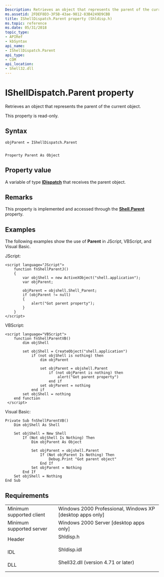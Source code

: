 ```yaml
---
Description: Retrieves an object that represents the parent of the current object.
ms.assetid: 2FDEF8D3-3F5B-43ae-9812-83B4249D9CBB
title: IShellDispatch.Parent property (Shldisp.h)
ms.topic: reference
ms.date: 05/31/2018
topic_type: 
- APIRef
- kbSyntax
api_name: 
- IShellDispatch.Parent
api_type: 
- COM
api_location: 
- Shell32.dll
---
```


# IShellDispatch.Parent property

Retrieves an object that represents the parent of the current object.

This property is read-only.

## Syntax


```JScript
objParent = IShellDispatch.Parent
```


```VB

Property Parent As Object
```





## Property value

A variable of type [**IDispatch**](https://msdn.microsoft.com/library/ms221608(v=VS.71).aspx) that receives the parent object.

## Remarks

This property is implemented and accessed through the [**Shell.Parent**](shell-parent.md) property.

## Examples

The following examples show the use of **Parent** in JScript, VBScript, and Visual Basic.

JScript:


```JScript
<script language="JScript">
    function fnShellParentJ()
    {
        var objShell = new ActiveXObject("shell.application");
        var objParent;

        objParent = objshell.Shell_Parent;
        if (objParent != null)
        {
            alert("Got parent property");
        }
    }
</script>
```



VBScript:


```VB
<script language="VBScript">
    function fnShellParentVB()
        dim objShell
        
        set objShell = CreateObject("shell.application")
            if (not objShell is nothing) then
                dim objParent

                set objParent = objshell.Parent
                    if (not objParent is nothing) then
                        alert("Got parent property")
                    end if
                set objParent = nothing
            end if
        set objShell = nothing
    end function
 </script>
```



Visual Basic:


```VB
Private Sub fnShellParentVB()
    Dim objShell As Shell
    
    Set objShell = New Shell
        If (Not objShell Is Nothing) Then
            Dim objParent As Object
            
            Set objParent = objshell.Parent
                If (Not objParent Is Nothing) Then
                    Debug.Print "Got parent object"
                End If
            Set objParent = Nothing
        End If
    Set objShell = Nothing
End Sub
```



## Requirements



|                                     |                                                                                                                |
|-------------------------------------|----------------------------------------------------------------------------------------------------------------|
| Minimum supported client<br/> | Windows 2000 Professional, Windows XP \[desktop apps only\]<br/>                                         |
| Minimum supported server<br/> | Windows 2000 Server \[desktop apps only\]<br/>                                                           |
| Header<br/>                   | <dl> <dt>Shldisp.h</dt> </dl>                           |
| IDL<br/>                      | <dl> <dt>Shldisp.idl</dt> </dl>                         |
| DLL<br/>                      | <dl> <dt>Shell32.dll (version 4.71 or later)</dt> </dl> |



 

 




